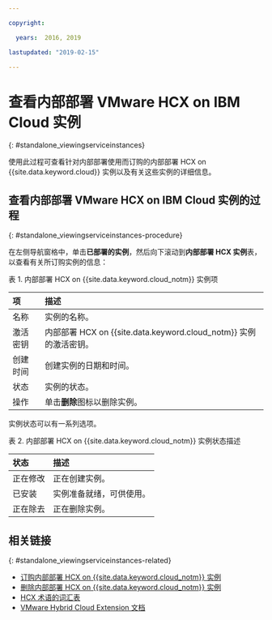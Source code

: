 ```yaml
---

copyright:

  years:  2016, 2019

lastupdated: "2019-02-15"

---
```


# 查看内部部署 VMware HCX on IBM Cloud 实例
{: #standalone_viewingserviceinstances}

使用此过程可查看针对内部部署使用而订购的内部部署 HCX on {{site.data.keyword.cloud}} 实例以及有关这些实例的详细信息。

## 查看内部部署 VMware HCX on IBM Cloud 实例的过程
{: #standalone_viewingserviceinstances-procedure}

在左侧导航窗格中，单击**已部署的实例**，然后向下滚动到**内部部署 HCX 实例**表，以查看有关所订购实例的信息：

表 1. 内部部署 HCX on {{site.data.keyword.cloud_notm}} 实例项

|项|描述|  
|:------------- |:------------- |
|名称|实例的名称。|
|激活密钥|内部部署 HCX on {{site.data.keyword.cloud_notm}} 实例的激活密钥。|  
|创建时间|创建实例的日期和时间。|
|状态|实例的状态。|  
|操作|单击**删除**图标以删除实例。|

实例状态可以有一系列选项。

表 2. 内部部署 HCX on {{site.data.keyword.cloud_notm}} 实例状态描述

|状态|描述|
|:------------- |:------------- |
|正在修改|正在创建实例。|
|已安装|实例准备就绪，可供使用。|
|正在除去|正在删除实例。|

## 相关链接
{: #standalone_viewingserviceinstances-related}

* [订购内部部署 HCX on {{site.data.keyword.cloud_notm}} 实例](/docs/services/vmwaresolutions/services?topic=vmware-solutions-standalone_orderingserviceinstances)
* [删除内部部署 HCX on {{site.data.keyword.cloud_notm}} 实例](/docs/services/vmwaresolutions/services?topic=vmware-solutions-standalone_deletingserviceinstances)
* [HCX 术语的词汇表](/docs/services/vmwaresolutions/services?topic=vmware-solutions-hcx_glossary)
* [VMware Hybrid Cloud Extension 文档](https://cloud.vmware.com/vmware-hcx/resources)
